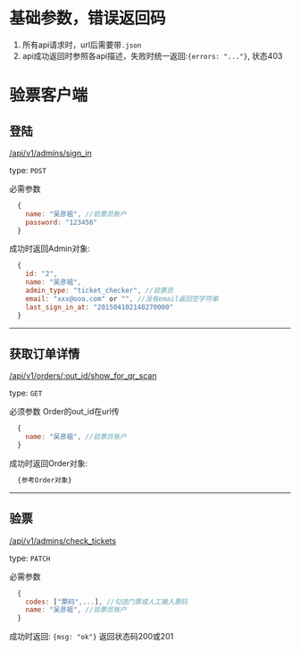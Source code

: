 # 基础参数，错误返回码
1. 所有api请求时，url后需要带`.json`
2. api成功返回时参照各api描述，失败时统一返回:`{errors: "..."}`, 状态403

# 验票客户端

## 登陆
[/api/v1/admins/sign_in]()

type: `POST`

必需参数

```javascript
  {
    name: "吴彦祖", //验票员账户
    password: "123456"
  }
```

成功时返回Admin对象:

```javascript
  {
    id: "2",
    name: "吴彦祖",
    admin_type: "ticket_checker", //验票员
    email: "xxx@ooo.com" or "", //没有email返回空字符串
    last_sign_in_at: "201504102140270000"
  }
```

-----

## 获取订单详情
[/api/v1/orders/:out_id/show_for_qr_scan]()

type: `GET`

必须参数 Order的out_id在url传

```javascript
  {
    name: "吴彦祖", //验票员账户
  }

```

成功时返回Order对象:
```javascript
  {参考Order对象}
```

----

## 验票
[/api/v1/admins/check_tickets]()

type: `PATCH`

必需参数

```javascript
  {
    codes: ["票码",...], //勾选门票或人工输入票码 
    name: "吴彦祖", //验票员账户
  }
```

成功时返回: `{msg: "ok"}` 返回状态码200或201
